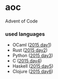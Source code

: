 # aoc
Advent of Code

### used languages

- OCaml ([2015 day1](https://github.com/leushkin/aoc/tree/main/2015/day01))
- Rust ([2015 day2](https://github.com/leushkin/aoc/tree/main/2015/day02))
- Python ([2015 day3](https://github.com/leushkin/aoc/tree/main/2015/day03))
- C ([2015 day4](https://github.com/leushkin/aoc/tree/main/2015/day04))
- Haskell ([2015 day5](https://github.com/leushkin/aoc/tree/main/2015/day05))
- Clojure ([2015 day6](https://github.com/leushkin/aoc/tree/main/2015/day06))